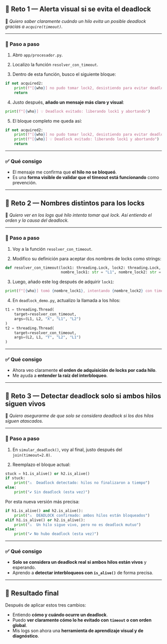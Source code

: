 ## 🧩 Reto 1 — Alerta visual si se evita el deadlock

🎯 *Quiero saber claramente cuándo un hilo evita un posible deadlock gracias a `acquire(timeout)`.*

---

### 🧭 Paso a paso

1. Abro `app/procesador.py`.

2. Localizo la función `resolver_con_timeout`.

3. Dentro de esta función, busco el siguiente bloque:

```python
if not acquired2:
    print(f"[{who}] no pudo tomar lock2, desistiendo para evitar deadlock")
    return
```

4. Justo después, **añado un mensaje más claro y visual**:

```python
print(f"[{who}] 💡 Deadlock evitado: liberando lock1 y abortando")
```

5. El bloque completo me queda así:

```python
if not acquired2:
    print(f"[{who}] no pudo tomar lock2, desistiendo para evitar deadlock")
    print(f"[{who}] 💡 Deadlock evitado: liberando lock1 y abortando")
    return
```

---

### ✅ Qué consigo

* El mensaje me confirma que **el hilo no se bloqueó**.
* Es una **forma visible de validar que el timeout está funcionando** como prevención.

---

## 🧩 Reto 2 — Nombres distintos para los locks

🎯 *Quiero ver en los logs qué hilo intenta tomar qué lock. Así entiendo el orden y la causa del deadlock.*

---

### 🧭 Paso a paso

1. Voy a la función `resolver_con_timeout`.

2. Modifico su definición para aceptar dos nombres de locks como strings:

```python
def resolver_con_timeout(lock1: threading.Lock, lock2: threading.Lock, who: str,
                         nombre_lock1: str = "L1", nombre_lock2: str = "L2"):
```

3. Luego, añado este log después de adquirir `lock1`:

```python
print(f"[{who}] tomó {nombre_lock1}, intentando {nombre_lock2} con timeout…")
```

4. En `deadlock_demo.py`, actualizo la llamada a los hilos:

```python
t1 = threading.Thread(
    target=resolver_con_timeout,
    args=(L1, L2, "X", "L1", "L2")
)
t2 = threading.Thread(
    target=resolver_con_timeout,
    args=(L2, L1, "Y", "L2", "L1")
)
```

---

### ✅ Qué consigo

* Ahora veo claramente **el orden de adquisición de locks por cada hilo**.
* Me ayuda a **entender la raíz del interbloqueo**.

---

## 🧩 Reto 3 — Detectar deadlock solo si ambos hilos siguen vivos

🎯 *Quiero asegurarme de que solo se considera deadlock si los dos hilos siguen atascados.*

---

### 🧭 Paso a paso

1. En `simular_deadlock()`, voy al final, justo después del `join(timeout=2.0)`.

2. Reemplazo el bloque actual:

```python
stuck = h1.is_alive() or h2.is_alive()
if stuck:
    print("⚠️  Deadlock detectado: hilos no finalizaron a tiempo")
else:
    print("✔ Sin deadlock (esta vez)")
```

Por esta nueva versión más precisa:

```python
if h1.is_alive() and h2.is_alive():
    print("⚠️  DEADLOCK confirmado: ambos hilos están bloqueados")
elif h1.is_alive() or h2.is_alive():
    print("⚠️  Un hilo sigue vivo, pero no es deadlock mutuo")
else:
    print("✔ No hubo deadlock (esta vez)")
```

---

### ✅ Qué consigo

* **Solo se considera un deadlock real si ambos hilos están vivos** y esperando.
* Aprendo a **detectar interbloqueos con `is_alive()`** de forma precisa.

---

## 🎉 Resultado final

Después de aplicar estos tres cambios:

* Entiendo **cómo y cuándo ocurre un deadlock**.
* Puedo **ver claramente cómo lo he evitado con `timeout` o con orden global**.
* Mis logs son ahora una **herramienta de aprendizaje visual y de diagnóstico**.